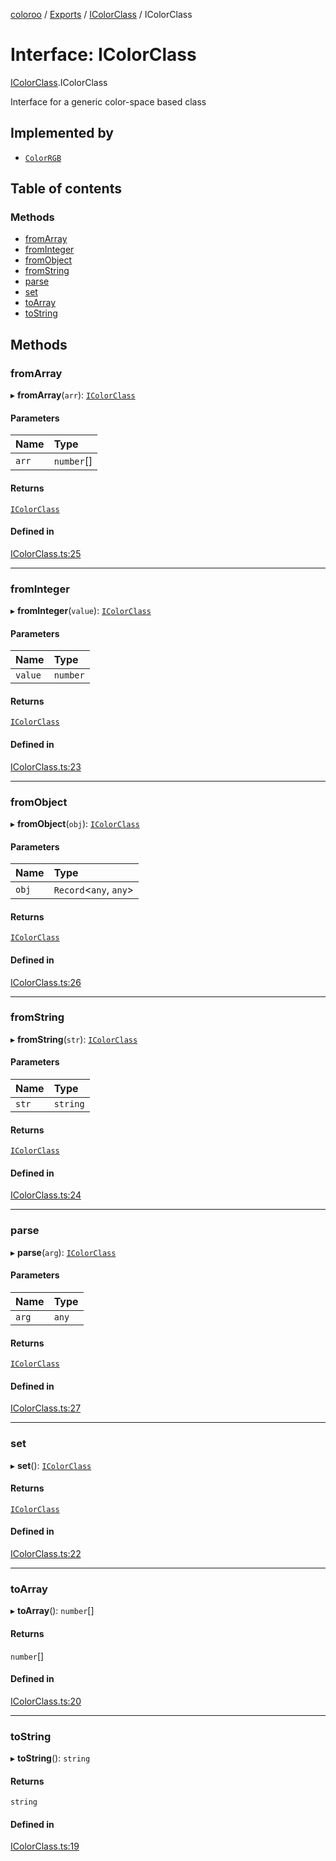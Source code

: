 [coloroo](../README.md) / [Exports](../modules.md) / [IColorClass](../modules/IColorClass.md) / IColorClass

# Interface: IColorClass

[IColorClass](../modules/IColorClass.md).IColorClass

Interface for a generic color-space based class

## Implemented by

- [`ColorRGB`](../classes/RGB.ColorRGB.md)

## Table of contents

### Methods

- [fromArray](IColorClass.IColorClass-1.md#fromarray)
- [fromInteger](IColorClass.IColorClass-1.md#frominteger)
- [fromObject](IColorClass.IColorClass-1.md#fromobject)
- [fromString](IColorClass.IColorClass-1.md#fromstring)
- [parse](IColorClass.IColorClass-1.md#parse)
- [set](IColorClass.IColorClass-1.md#set)
- [toArray](IColorClass.IColorClass-1.md#toarray)
- [toString](IColorClass.IColorClass-1.md#tostring)

## Methods

### fromArray

▸ **fromArray**(`arr`): [`IColorClass`](IColorClass.IColorClass-1.md)

#### Parameters

| Name | Type |
| :------ | :------ |
| `arr` | `number`[] |

#### Returns

[`IColorClass`](IColorClass.IColorClass-1.md)

#### Defined in

[IColorClass.ts:25](https://github.com/chris-pikul/coloroo/blob/a028301/src/IColorClass.ts#L25)

___

### fromInteger

▸ **fromInteger**(`value`): [`IColorClass`](IColorClass.IColorClass-1.md)

#### Parameters

| Name | Type |
| :------ | :------ |
| `value` | `number` |

#### Returns

[`IColorClass`](IColorClass.IColorClass-1.md)

#### Defined in

[IColorClass.ts:23](https://github.com/chris-pikul/coloroo/blob/a028301/src/IColorClass.ts#L23)

___

### fromObject

▸ **fromObject**(`obj`): [`IColorClass`](IColorClass.IColorClass-1.md)

#### Parameters

| Name | Type |
| :------ | :------ |
| `obj` | `Record`<`any`, `any`\> |

#### Returns

[`IColorClass`](IColorClass.IColorClass-1.md)

#### Defined in

[IColorClass.ts:26](https://github.com/chris-pikul/coloroo/blob/a028301/src/IColorClass.ts#L26)

___

### fromString

▸ **fromString**(`str`): [`IColorClass`](IColorClass.IColorClass-1.md)

#### Parameters

| Name | Type |
| :------ | :------ |
| `str` | `string` |

#### Returns

[`IColorClass`](IColorClass.IColorClass-1.md)

#### Defined in

[IColorClass.ts:24](https://github.com/chris-pikul/coloroo/blob/a028301/src/IColorClass.ts#L24)

___

### parse

▸ **parse**(`arg`): [`IColorClass`](IColorClass.IColorClass-1.md)

#### Parameters

| Name | Type |
| :------ | :------ |
| `arg` | `any` |

#### Returns

[`IColorClass`](IColorClass.IColorClass-1.md)

#### Defined in

[IColorClass.ts:27](https://github.com/chris-pikul/coloroo/blob/a028301/src/IColorClass.ts#L27)

___

### set

▸ **set**(): [`IColorClass`](IColorClass.IColorClass-1.md)

#### Returns

[`IColorClass`](IColorClass.IColorClass-1.md)

#### Defined in

[IColorClass.ts:22](https://github.com/chris-pikul/coloroo/blob/a028301/src/IColorClass.ts#L22)

___

### toArray

▸ **toArray**(): `number`[]

#### Returns

`number`[]

#### Defined in

[IColorClass.ts:20](https://github.com/chris-pikul/coloroo/blob/a028301/src/IColorClass.ts#L20)

___

### toString

▸ **toString**(): `string`

#### Returns

`string`

#### Defined in

[IColorClass.ts:19](https://github.com/chris-pikul/coloroo/blob/a028301/src/IColorClass.ts#L19)
